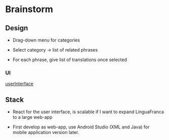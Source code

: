 # Brainstorm

## Design

* Drag-down menu for categories

* Select category -> list of related phrases

* For each phrase, give list of translations once selected

### UI

[userInterface](userInterface.jpg)

## Stack

* React for the user interface, is scalable if I want to expand LinguaFranca to a large web-app

* First develop as web-app, use Android Studio (XML and Java) for mobile application version later.